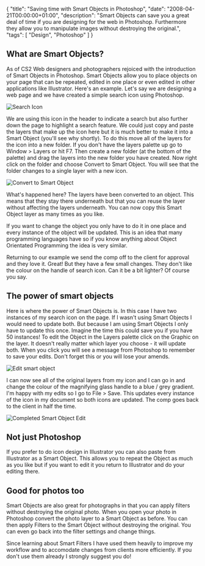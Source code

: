 {
  "title": "Saving time with Smart Objects in Photoshop",
  "date": "2008-04-21T00:00:00+01:00",
  "description": "Smart Objects can save you a great deal of time if you are designing for the web in Photoshop. Furthermore they allow you to manipulate images without destroying the original.",
  "tags": [
    "Design",
    "Photoshop"
  ]
}

## What are Smart Objects?

As of CS2 Web designers and photographers rejoiced with the introduction of Smart Objects in Photoshop. Smart Objects allow you to place objects on your page that can be repeated, edited in one place or even edited in other applications like Illustrator. Here's an example. Let's say we are designing a web page and we have created a simple search icon using Photoshop.

![Search Icon][1] 

We are using this icon in the header to indicate a search but also further down the page to highlight a search feature. We could just copy and paste the layers that make up the icon here but it is much better to make it into a Smart Object (you'll see why shortly). To do this move all of the layers for the icon into a new folder. If you don't have the layers palette up go to Window > Layers or hit F7. Then create a new folder (at the bottom of the palette) and drag the layers into the new folder you have created. Now right click on the folder and choose Convert to Smart Object. You will see that the folder changes to a single layer with a new icon.

![Convert to Smart Object][2] 

What's happened here? The layers have been converted to an object. This means that they stay there underneath but that you can reuse the layer without affecting the layers underneath. You can now copy this Smart Object layer as many times as you like.

If you want to change the object you only have to do it in one place and every instance of the object will be updated. This is an idea that many programming languages have so if you know anything about Object Orientated Programming the idea is very similar.

Returning to our example we send the comp off to the client for approval and they love it. Great! But they have a few small changes. They don't like the colour on the handle of search icon. Can it be a bit lighter? Of course you say.

## The power of smart objects

Here is where the power of Smart Objects is. In this case I have two instances of my search icon on the page. If I wasn't using Smart Objects I would need to update both. But because I am using Smart Objects I only have to update this once. Imagine the time this could save you if you have 50 instances! To edit the Object in the Layers palette click on the Graphic on the layer. It doesn't really matter which layer you choose - it will update both. When you click you will see a message from Photoshop to remember to save your edits. Don't forget this or you will lose your amends.

![Edit smart object][3] 

I can now see all of the original layers from my icon and I can go in and change the colour of the magnifying glass handle to a blue / grey gradient. I'm happy with my edits so I go to File > Save. This updates every instance of the icon in my document so both icons are updated. The comp goes back to the client in half the time.

![Completed Smart Object Edit][4] 

## Not just Photoshop

If you prefer to do icon design in Illustrator you can also paste from Illustrator as a Smart Object. This allows you to repeat the Object as much as you like but if you want to edit it you return to Illustrator and do your editing there.

## Good for photos too

Smart Objects are also great for photographs in that you can apply filters without destroying the original photo. When you open your photo in Photoshop convert the photo layer to a Smart Object as before. You can then apply Filters to the Smart Object without destroying the original. You can even go back into the filter settings and change things.

Since learning about Smart Filters I have used them heavily to improve my workflow and to accomodate changes from clients more efficiently. If you don't use them already I strongly suggest you do!

 [1]: http://shapeshed.com/images/articles/search_icon.jpg
 [2]: http://shapeshed.com/images/articles/convert_to_smart.jpg
 [3]: http://shapeshed.com/images/articles/edit_smart_object.jpg
 [4]: http://shapeshed.com/images/articles/completed_edit.jpg
